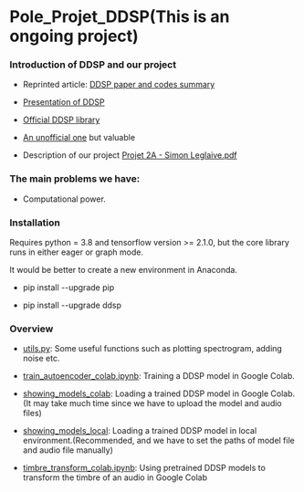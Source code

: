 # Pole_Projet_DDSP(This is an ongoing project)
 
### Introduction of DDSP and our project

* Reprinted article: [DDSP paper and codes summary](https://www.cmwonderland.com/blog/2020/03/01/ddsp_sum/)

* [Presentation of DDSP](https://github.com/XinjianOUYANG/Pole_Projet_DDSP/blob/620ced17411f5a450748d51fc227040f787b98c1/T1/DDSP_T1.pdf)

* [Official DDSP library](https://github.com/magenta/ddsp)

* [An unofficial one](https://github.com/Manza12/DDSP) but valuable

* Description of our project [Projet 2A - Simon Leglaive.pdf](https://github.com/XinjianOUYANG/Pole_Projet_DDSP/blob/76cc7467678985e2750b62647fb39c616d7223e7/PDF_documents/Projet%202A%20-%20Simon%20Leglaive.pdf)

### The main problems we have:
* Computational power.



### Installation

Requires python = 3.8 and tensorflow version >= 2.1.0, but the core library runs in either eager or graph mode.

It would be better to create a new environment in Anaconda.

* pip install --upgrade pip

* pip install --upgrade ddsp

### Overview

* [utils.py](https://github.com/XinjianOUYANG/Pole_Projet_DDSP/blob/7568f3114fca4b9c59558036f09a01a27b756d39/utils.py): Some useful functions such as plotting spectrogram, adding noise etc.
 
 * [train_autoencoder_colab.ipynb](https://github.com/XinjianOUYANG/Pole_Projet_DDSP/blob/7568f3114fca4b9c59558036f09a01a27b756d39/train_autoencoder.ipynb): Training a DDSP model in Google Colab.
 
 * [showing_models_colab](https://github.com/XinjianOUYANG/Pole_Projet_DDSP/blob/7568f3114fca4b9c59558036f09a01a27b756d39/showing_models_colab.ipynb): Loading a trained DDSP model in Google Colab.(It may take  much time since we have to upload the model and audio files)

* [showing_models_local](https://github.com/XinjianOUYANG/Pole_Projet_DDSP/blob/7568f3114fca4b9c59558036f09a01a27b756d39/showing_models_local.ipynb): Loading a trained DDSP model in local environment.(Recommended, and we have to set the paths of model file and audio file manually)

* [timbre_transform_colab.ipynb](https://github.com/XinjianOUYANG/Pole_Projet_DDSP/blob/c3b213e64ba9fbbdf3cf16d0467e2896124bbdb7/timbre_transfer.ipynb): Using pretrained DDSP models to transform the timbre of an audio in Google Colab
